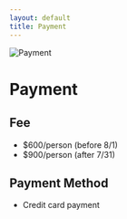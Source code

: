 ```yaml
---
layout: default
title: Payment
---
```


<img src="{{ '/assets/images/payment.jpg' | relative_url }}" alt="Payment" class="banner">

# Payment

## Fee
- $600/person (before 8/1)
- $900/person (after 7/31)

## Payment Method
- Credit card payment
